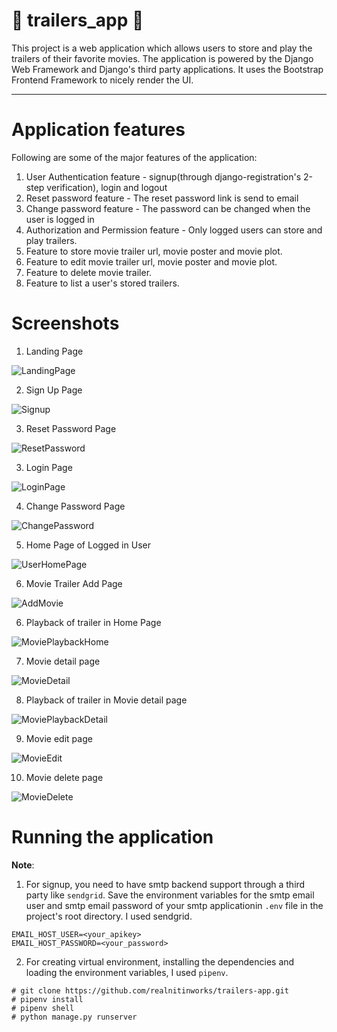 # :movie_camera: trailers_app :movie_camera:

This project is a web application which allows users to store and play the trailers of their favorite movies. The application is powered by the Django Web Framework and Django's third party applications. It uses the Bootstrap Frontend Framework to nicely render the UI.

---

# Application features

Following are some of the major features of the application:

1. User Authentication feature - signup(through django-registration's 2-step verification), login and logout
2. Reset password feature - The reset password link is send to email
3. Change password feature - The password can be changed when the user is logged in
4. Authorization and Permission feature - Only logged users can store and play trailers.
5. Feature to store movie trailer url, movie poster and movie plot.
6. Feature to edit movie trailer url, movie poster and movie plot.
7. Feature to delete movie trailer.
8. Feature to list a user's stored trailers.


# Screenshots

1. Landing Page

![LandingPage](/screenshots/LandingPage.jpg)

2. Sign Up Page

![Signup](/screenshots/SignUp.jpg)

3. Reset Password Page

![ResetPassword](/screenshots/ResetPassword.jpg)

3. Login Page

![LoginPage](/screenshots/SignIn.jpg)

4. Change Password Page

![ChangePassword](/screenshots/ChangePassword.jpg)

5. Home Page of Logged in User

![UserHomePage](/screenshots/UserHomePage.jpg)

6. Movie Trailer Add Page

![AddMovie](/screenshots/AddMovie.jpg)

6. Playback of trailer in Home Page

![MoviePlaybackHome](/screenshots/MoviePlaybackHome.jpg)

7. Movie detail page

![MovieDetail](/screenshots/MovieDetail.jpg)

8. Playback of trailer in Movie detail page

![MoviePlaybackDetail](/screenshots/MoviePlaybackDetail.jpg)

9. Movie edit page

![MovieEdit](/screenshots/MovieEdit.jpg)

10. Movie delete page

![MovieDelete](/screenshots/MovieDelete.jpg)


# Running the application

**Note**: 
1. For signup, you need to have smtp backend support through a third party like `sendgrid`. Save the environment variables for
the smtp email user and smtp email password of your smtp applicationin `.env` file in the project's root directory. I used sendgrid.


```
EMAIL_HOST_USER=<your_apikey>
EMAIL_HOST_PASSWORD=<your_password>
```
2. For creating virtual environment, installing the dependencies and loading the environment variables, I used `pipenv`. 


```
# git clone https://github.com/realnitinworks/trailers-app.git
# pipenv install
# pipenv shell
# python manage.py runserver
```





